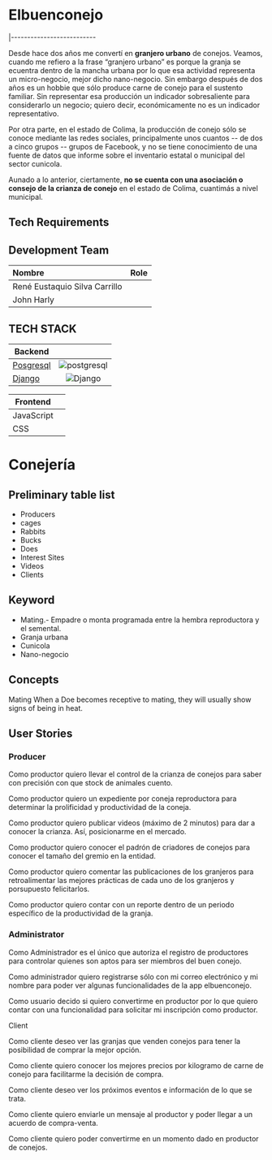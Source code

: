 # Elbuenconejo
|--------------------------

Desde hace dos años me convertí en **granjero urbano** de conejos. Veamos, cuando me refiero a la frase “granjero urbano” es porque la granja se ecuentra dentro de la mancha urbana por lo que esa actividad representa un micro-negocio, mejor dicho nano-negocio. Sin embargo después de dos años es un hobbie que sólo produce carne de conejo para el sustento familiar. Sin representar esa producción un indicador sobresaliente para considerarlo un negocio; quiero decir, económicamente no es un indicador representativo.

Por otra parte, en el estado de Colima, la producción de conejo sólo se conoce mediante las redes sociales, principalmente unos cuantos -- de dos a cinco grupos -- grupos de Facebook, y no se tiene conocimiento de una fuente de datos que informe sobre el inventario estatal o municipal del sector cunicola.

Aunado a lo anterior, ciertamente,  **no se cuenta con una asociación o consejo de la crianza de conejo** en el estado de Colima, cuantimás a nivel municipal.

## Tech Requirements

## **Development Team** 


|    Nombre    |   Role  | 
| :---         | :---:  |
|René Eustaquio Silva Carrillo
|John  Harly |

## **TECH STACK**

|Backend||
|---|:---:|
|[Posgresql](https://postgresql.org "Posgresql")|![postgresql](https://www.postgresql.org/favicon.ico "Base de datos Posgresql")|
|[Django](https://www.djangoproject.com/ "Python")|![Django](https://static.djangoproject.com/img/favicon.6dbf28c0650e.ico "Django")

|Frontend||
|---|:---:|
|JavaScript||
|CSS||

# Conejería


## Preliminary table list

- Producers
- cages
- Rabbits
- Bucks
- Does
- Interest Sites
- Videos
- Clients


## Keyword
- Mating.- Empadre o monta programada entre la hembra reproductora y el semental.
- Granja urbana
- Cunicola
- Nano-negocio

## Concepts

Mating
When a Doe becomes receptive to mating, they will usually show signs of being in heat. 


## User Stories

### Producer
Como productor quiero llevar el control de la crianza de conejos para saber con precisión con que stock de animales cuento.

Como productor quiero un expediente por coneja reproductora para determinar la prolificidad y productividad de la coneja.

Como productor quiero publicar videos (máximo de 2 minutos) para dar a conocer la crianza. Así, posicionarme en el mercado.

Como productor quiero conocer el padrón de criadores de conejos para conocer el tamaño del
 gremio en la entidad.

Como productor  quiero comentar las publicaciones de los granjeros para retroalimentar las mejores prácticas de cada uno de los granjeros y porsupuesto felicitarlos.

Como productor quiero contar con un reporte dentro de un periodo específico de la productividad de la granja.

### Administrator
Como Administrador es el único que autoriza el registro de productores para controlar quienes son aptos para ser miembros del buen conejo.

Como administrador quiero registrarse sólo con mi correo electrónico y mi nombre para poder ver algunas funcionalidades de la app  elbuenconejo. 

Como usuario decido si quiero convertirme en productor por lo que quiero contar con una funcionalidad para solicitar mi inscripción como productor. 

 








Client

Como cliente deseo ver las granjas que venden conejos para tener la posibilidad de comprar la mejor opción.

Como cliente quiero conocer los mejores precios por kilogramo de carne de conejo para facilitarme la decisión de compra.

Como cliente deseo ver  los próximos eventos  e información de lo que se trata.

Como cliente quiero enviarle un mensaje al productor y poder llegar a un acuerdo de compra-venta.

Como cliente quiero poder convertirme en un momento dado en productor de conejos.


